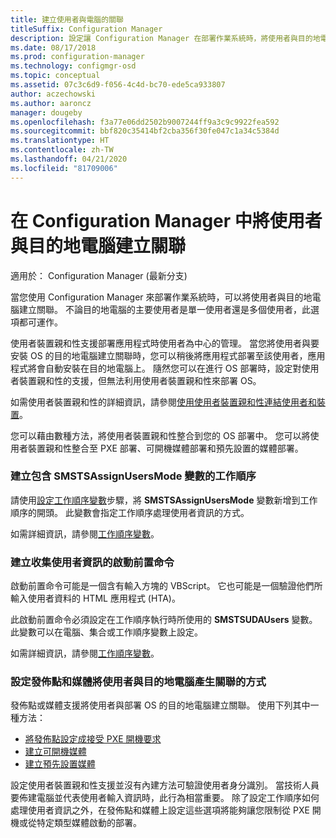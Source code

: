 ```yaml
---
title: 建立使用者與電腦的關聯
titleSuffix: Configuration Manager
description: 設定讓 Configuration Manager 在部署作業系統時，將使用者與目的地電腦建立關聯。
ms.date: 08/17/2018
ms.prod: configuration-manager
ms.technology: configmgr-osd
ms.topic: conceptual
ms.assetid: 07c3c6d9-f056-4c4d-bc70-ede5ca933807
author: aczechowski
ms.author: aaroncz
manager: dougeby
ms.openlocfilehash: f3a77e06dd2502b9007244ff9a3c9c9922fea592
ms.sourcegitcommit: bbf820c35414bf2cba356f30fe047c1a34c5384d
ms.translationtype: HT
ms.contentlocale: zh-TW
ms.lasthandoff: 04/21/2020
ms.locfileid: "81709006"
---
```

# <a name="associate-users-with-a-destination-computer-in-configuration-manager"></a>在 Configuration Manager 中將使用者與目的地電腦建立關聯

適用於：  Configuration Manager (最新分支)

當您使用 Configuration Manager 來部署作業系統時，可以將使用者與目的地電腦建立關聯。 不論目的地電腦的主要使用者是單一使用者還是多個使用者，此選項都可運作。  

使用者裝置親和性支援部署應用程式時使用者為中心的管理。 當您將使用者與要安裝 OS 的目的地電腦建立關聯時，您可以稍後將應用程式部署至該使用者，應用程式將會自動安裝在目的地電腦上。 隨然您可以在進行 OS 部署時，設定對使用者裝置親和性的支援，但無法利用使用者裝置親和性來部署 OS。  

如需使用者裝置親和性的詳細資訊，請參閱[使用使用者裝置親和性連結使用者和裝置](../../apps/deploy-use/link-users-and-devices-with-user-device-affinity.md)。  

您可以藉由數種方法，將使用者裝置親和性整合到您的 OS 部署中。 您可以將使用者裝置親和性整合至 PXE 部署、可開機媒體部署和預先設置的媒體部署。  


### <a name="create-a-task-sequence-that-includes-the-smstsassignusersmode-variable"></a>建立包含 **SMSTSAssignUsersMode** 變數的工作順序

請使用[設定工作順序變數](../understand/task-sequence-steps.md#BKMK_SetTaskSequenceVariable)步驟，將 **SMSTSAssignUsersMode** 變數新增到工作順序的開頭。 此變數會指定工作順序處理使用者資訊的方式。

如需詳細資訊，請參閱[工作順序變數](../understand/task-sequence-variables.md#SMSTSAssignUsersMode)。


### <a name="create-a-prestart-command-that-gathers-the-user-information"></a>建立收集使用者資訊的啟動前置命令

啟動前置命令可能是一個含有輸入方塊的 VBScript。 它也可能是一個驗證他們所輸入使用者資料的 HTML 應用程式 (HTA)。 

此啟動前置命令必須設定在工作順序執行時所使用的 **SMSTSUDAUsers** 變數。 此變數可以在電腦、集合或工作順序變數上設定。

如需詳細資訊，請參閱[工作順序變數](../understand/task-sequence-variables.md#SMSTSUDAUsers)。


### <a name="configure-how-distribution-points-and-media-associate-the-user-with-the-destination-computer"></a>設定發佈點和媒體將使用者與目的地電腦產生關聯的方式

發佈點或媒體支援將使用者與部署 OS 的目的地電腦建立關聯。 使用下列其中一種方法： 

- [將發佈點設定成接受 PXE 開機要求](prepare-site-system-roles-for-operating-system-deployments.md#BKMK_PXEDistributionPoint)  
- [建立可開機媒體](../deploy-use/create-bootable-media.md)  
- [建立預先設置媒體](../deploy-use/create-prestaged-media.md)  


設定使用者裝置親和性支援並沒有內建方法可驗證使用者身分識別。 當技術人員要佈建電腦並代表使用者輸入資訊時，此行為相當重要。 除了設定工作順序如何處理使用者資訊之外，在發佈點和媒體上設定這些選項將能夠讓您限制從 PXE 開機或從特定類型媒體啟動的部署。
